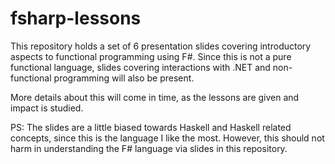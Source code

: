 fsharp-lessons
==============

This repository holds a set of 6 presentation slides covering introductory
aspects to functional programming using F#. Since this is not a pure
functional language, slides covering interactions with .NET and non-functional
programming will also be present.

More details about this will come in time, as the lessons are given and impact
is studied.

PS: The slides are a little biased towards Haskell and Haskell related
concepts, since this is the language I like the most. However, this should not
harm in understanding the F# language via slides in this repository.
